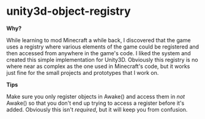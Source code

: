 # unity3d-object-registry
<b>Why?</b>
<p>While learning to mod Minecraft a while back, I discovered that the game uses a registry where various elements of the game could be registered and then accessed from anywhere in the game's code. I liked the system and created this simple implementation for Unity3D. Obviously this registry is no where near as complex as the one used in Minecraft's code, but it works just fine for the small projects and prototypes that I work on.</p>
<b>Tips</b>
<p>Make sure you only register objects in Awake() and access them in <i>not</i> Awake() so that you don't end up trying to access a register before it's added. Obviously this isn't <i>required</i>, but it will keep you from confusion.</p>

